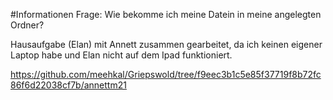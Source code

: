 #Informationen
Frage: Wie bekomme ich meine Datein in meine angelegten Ordner?


Hausaufgabe (Elan) mit Annett zusammen gearbeitet, da ich keinen eigener Laptop habe und Elan nicht auf dem Ipad funktioniert. 

https://github.com/meehkal/Griepswold/tree/f9eec3b1c5e85f37719f8b72fc86f6d22038cf7b/annettm21
